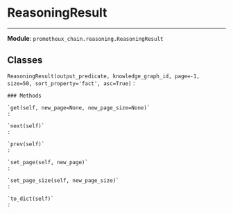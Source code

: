 # ReasoningResult

---
**Module**: `prometheux_chain.reasoning.ReasoningResult`

Classes
-------

`ReasoningResult(output_predicate, knowledge_graph_id, page=-1, size=50, sort_property='fact', asc=True)`
:   

    ### Methods

    `get(self, new_page=None, new_page_size=None)`
    :

    `next(self)`
    :

    `prev(self)`
    :

    `set_page(self, new_page)`
    :

    `set_page_size(self, new_page_size)`
    :

    `to_dict(self)`
    :